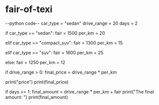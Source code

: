 # fair-of-texi

--python code--
car_type = "sedan"
drive_range = 20
days = 2

if car_type == "sedan":
    fair = 1500
    per_km = 20
    
elif car_type == "compact_suv":
    fair = 1300
    per_km = 15

    
elif car_type == "suv":
    fair = 1600
    per_km = 25
    
else: 
    fair = 1250
    per_km = 12
    
if drive_range > 0:
    final_price = drive_range * per_km 
    
print("price")
print(final_price)

if days >= 1:
    final_amount = drive_range * per_km + fair
    print("The final amount: ")
    print(final_amount)

